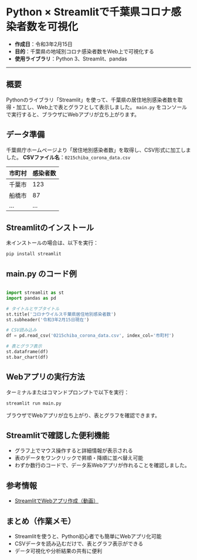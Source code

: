 # Python × Streamlitで千葉県コロナ感染者数を可視化

- **作成日**：令和3年2月15日
- **目的**：千葉県の地域別コロナ感染者数をWeb上で可視化する
- **使用ライブラリ**：Python 3、Streamlit、pandas

---

## 概要
Pythonのライブラリ「Streamlit」を使って、千葉県の居住地別感染者数を取得・加工し、Web上で表とグラフとして表示しました。
`main.py` をコンソールで実行すると、ブラウザにWebアプリが立ち上がります。

## データ準備
千葉県庁ホームページより「居住地別感染者数」を取得し、CSV形式に加工しました。
**CSVファイル名**：`0215chiba_corona_data.csv`  

| 市町村 | 感染者数 |
|--------|----------|
| 千葉市 | 123      |
| 船橋市 | 87       |
| …      | …        |

## Streamlitのインストール
未インストールの場合は、以下を実行：
```bash
pip install streamlit
```

## main.py のコード例
``` python

import streamlit as st
import pandas as pd

# タイトルとサブタイトル
st.title('コロナウイルス千葉県居住地別感染者数')
st.subheader('令和3年2月15日現在')

# CSV読み込み
df = pd.read_csv('0215chiba_corona_data.csv', index_col='市町村')

# 表とグラフ表示
st.dataframe(df)
st.bar_chart(df)

```

## Webアプリの実行方法
ターミナルまたはコマンドプロンプトで以下を実行：
``` bash
streamlit run main.py
```
ブラウザでWebアプリが立ち上がり、表とグラフを確認できます。


## Streamlitで確認した便利機能
- グラフ上でマウス操作すると詳細情報が表示される
- 表のデータをワンクリックで昇順・降順に並べ替え可能
- わずか数行のコードで、データ系Webアプリが作れることを確認しました。

## 参考情報
- [StreamlitでWebアプリ作成（動画）](https://youtu.be/zp-kAt1Ih5k)


## まとめ（作業メモ）
- Streamlitを使うと、Python初心者でも簡単にWebアプリ化可能
- CSVデータを読み込むだけで、表とグラフ表示ができる
- データ可視化や分析結果の共有に便利
